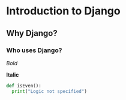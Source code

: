 # Introduction to Django

## Why Django?

### Who uses Django?

*Bold*

**Italic**

```python
def isEven():
  print("Logic not specified")
  
